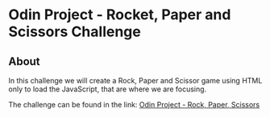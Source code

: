 # Odin Project - Rocket, Paper and Scissors Challenge

## About
In this challenge we will create a Rock, Paper and Scissor game using HTML only to load the JavaScript, that are where we are focusing.

The challenge can be found in the link: [Odin Project - Rock, Paper, Scissors](https://www.theodinproject.com/lessons/foundations-rock-paper-scissors)
